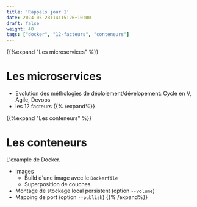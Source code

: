```yaml
---
title: 'Rappels jour 1'
date: 2024-05-28T14:15:26+10:00
draft: false
weight: 40
tags: ["docker", "12-facteurs", "conteneurs"]
---
```

{{%expand "Les microservices" %}}
# Les microservices

- Evolution des méthologies de déploiement/dévelopement: Cycle en V, Agile, Devops
- les 12 facteurs
{{% /expand%}}

{{%expand "Les conteneurs" %}}
# Les conteneurs

L'example de Docker.

- Images
  - Build d'une image avec le `Dockerfile`
  - Superposition de couches
- Montage de stockage local persistent (option `--volume`)
- Mapping de port (option `--publish`)
{{% /expand%}}